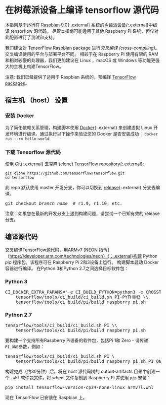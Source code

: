 # 在树莓派设备上编译 tensorflow 源代码

本指南基于运行在 [Raspbian 9.0](https://www.raspberrypi.org/downloads/raspbian/){:.external} 系统的[树莓派设备](https://www.raspberrypi.org/){:.external}中编译 tensorflow 源代码。
尽管本指南可能适用于其他 Raspberry Pi 系统，但仅对此配置进行了测试和支持。

我们建议对 TensorFlow Raspbian package 进行*交叉编译 (cross-compiling)*。
交叉编译使用的平台与部署平台不同。 相较于在 Raspberry Pi 使用有限的 RAM 和相对较慢的处理器，我们更加建议在 Linux ，macOS 或 Windows 等功能更强大的主机上构建TensorFlow。

注意: 我们已经提供了适用于 Raspbian 系统的，预编译 [TensorFlow packages](./pip.md)。

## 宿主机 （host） 设置

### 安装 Docker
为了简化依赖关系管理，构建脚本使用 [Docker](https://docs.docker.com/install/){:.external} 来创建虚拟 Linux 开发环境进行编译。通过执行以下操作来验证您的 Docker 是否安装成功：
`docker run --rm hello-world`

### 下载 Tensorflow 源代码

使用 [Git](https://git-scm.com/){:.external} 去克隆 (clone)
[TensorFlow repository](https://github.com/tensorflow/tensorflow){:.external}:

<pre class="devsite-click-to-copy">
<code class="devsite-terminal">git clone https://github.com/tensorflow/tensorflow.git</code>
<code class="devsite-terminal">cd tensorflow</code>
</pre>

此 repo 默认使用 master 开发分支，你可以切换到 [release](https://github.com/tensorflow/tensorflow/releases){:.external} 分支去编译。

<pre class="devsite-terminal prettyprint lang-bsh">
git checkout <em>branch_name</em>  # r1.9, r1.10, etc.
</pre>

注意：如果您在最新的开发分支上遇到构建问题，请尝试一个已知有效的 release 分支。

## 编译源代码

交叉编译TensorFlow源代码，用ARMv7 [NEON 指令]（https://developer.arm.com/technologies/neon）{：.external}构建 Python *pip* 程序包，该程序可在 Raspberry Pi 2和3设备上运行。 构建脚本启动 Docker 容器进行编译。 在Python 3和Python 2.7之间选择目标软件包：

<div class="ds-selector-tabs">
  <section>
    <h3>Python 3</h3>
<pre class="devsite-terminal prettyprint lang-bsh">
CI_DOCKER_EXTRA_PARAMS="-e CI_BUILD_PYTHON=python3 -e CROSSTOOL_PYTHON_INCLUDE_PATH=/usr/include/python3.4" \\
    tensorflow/tools/ci_build/ci_build.sh PI-PYTHON3 \\
    tensorflow/tools/ci_build/pi/build_raspberry_pi.sh
</pre>
  </section>
  <section>
    <h3>Python 2.7</h3>
<pre class="devsite-terminal prettyprint lang-bsh">
tensorflow/tools/ci_build/ci_build.sh PI \\
    tensorflow/tools/ci_build/pi/build_raspberry_pi.sh
</pre>
  </section>
</div><!--/ds-selector-tabs-->

要构建一个支持所有Raspberry Pi设备的软件包，包括Pi 1和 Zero - 请传递`PI_ONE`参数，例如：

<pre class="devsite-terminal prettyprint lang-bsh">
tensorflow/tools/ci_build/ci_build.sh PI \
    tensorflow/tools/ci_build/pi/build_raspberry_pi.sh PI_ONE
</pre>

构建完成（约30分钟）后，将在 host 源代码树的 output-artifacts 目录中创建一个 `.whl` 软件包文件。将 wheel 文件复制到 Raspberry Pi 并使用 `pip` 安装：

<pre class="devsite-terminal devsite-click-to-copy">
pip install tensorflow-<var>version</var>-cp34-none-linux_armv7l.whl
</pre>

现在 TensorFlow 已安装在 Raspbian 上。